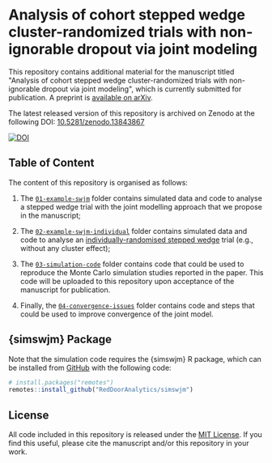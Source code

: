 # Analysis of cohort stepped wedge cluster-randomized trials with non-ignorable dropout via joint modeling

This repository contains additional material for the manuscript titled "Analysis of cohort stepped wedge cluster-randomized trials with non-ignorable dropout via joint modeling", which is currently submitted for publication.
A preprint is [available on arXiv](https://arxiv.org/abs/2404.14840).

The latest released version of this repository is archived on Zenodo at the following DOI: [10.5281/zenodo.13843867](https://zenodo.org/doi/10.5281/zenodo.13843866)

[![DOI](https://zenodo.org/badge/630868056.svg)](https://zenodo.org/doi/10.5281/zenodo.13843866)

## Table of Content

The content of this repository is organised as follows:

1. The [`01-example-swjm`](01-example-swjm/) folder contains simulated data and code to analyse a stepped wedge trial with the joint modelling approach that we propose in the manuscript;

1. The [`02-example-swjm-individual`](02-example-swjm-individual/) folder contains simulated data and code to analyse an [individually-randomised stepped wedge](https://pubmed.ncbi.nlm.nih.gov/30225934/) trial (e.g., without any cluster effect);

1. The [`03-simulation-code`](03-simulation-code/) folder contains code that could be used to reproduce the Monte Carlo simulation studies reported in the paper.
   This code will be uploaded to this repository upon acceptance of the manuscript for publication.

1. Finally, the [`04-convergence-issues`](04-convergence-issues/) folder contains code and steps that could be used to improve convergence of the joint model.

## {simswjm} Package

Note that the simulation code requires the {simswjm} R package, which can be installed from [GitHub](https://github.com/RedDoorAnalytics/simswjm) with the following code:

``` r
# install.packages("remotes")
remotes::install_github("RedDoorAnalytics/simswjm")
```

## License

All code included in this repository is released under the [MIT License](LICENSE.md).
If you find this useful, please cite the manuscript and/or this repository in your work.

